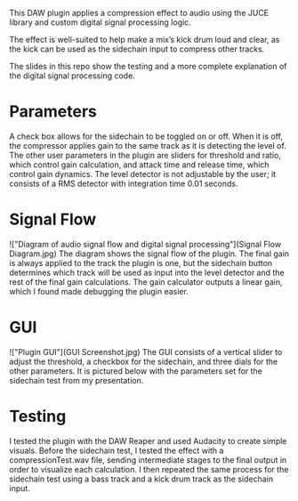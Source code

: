This DAW plugin applies a compression effect to audio using the JUCE library and custom digital signal processing logic. 

The effect is well-suited to help make a mix’s kick drum loud and clear, as the kick can be used as the sidechain input to compress other tracks.

The slides in this repo show the testing and a more complete explanation of the digital signal processing code.

# Parameters
A check box allows for the sidechain to be toggled on or off. When it is off, the compressor applies gain to the same track as it is detecting the level of. The other user parameters in the plugin are sliders for threshold and ratio, which control gain calculation, and attack time and release time, which control gain dynamics. The level detector is not adjustable by the user; it consists of a RMS detector with integration time 0.01 seconds.

# Signal Flow
!["Diagram of audio signal flow and digital signal processing"](Signal Flow Diagram.jpg)
The diagram shows the signal flow of the plugin. The final gain is always applied to the track the plugin is one, but the sidechain button determines which track will be used as input into the level detector and the rest of the final gain calculations. The gain calculator outputs a linear gain, which I found made debugging the plugin easier.

# GUI
!["Plugin GUI"](GUI Screenshot.jpg)
The GUI consists of a vertical slider to adjust the threshold, a checkbox for the sidechain, and three dials for the other parameters. It is pictured below with the parameters set for the sidechain test from my presentation.

# Testing
I tested the plugin with the DAW Reaper and used Audacity to create simple visuals. Before the sidechain test, I tested the effect with a compressionTest.wav file, sending intermediate stages to the final output in order to visualize each calculation. I then repeated the same process for the sidechain test using a bass track and a kick drum track as the sidechain input.

